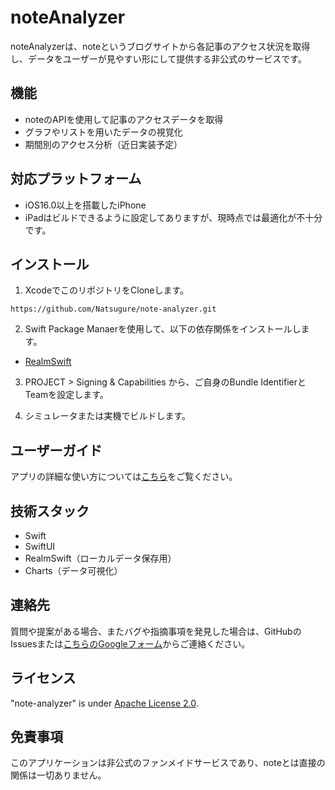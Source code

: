 #  noteAnalyzer
noteAnalyzerは、noteというブログサイトから各記事のアクセス状況を取得し、データをユーザーが見やすい形にして提供する非公式のサービスです。

## 機能
- noteのAPIを使用して記事のアクセスデータを取得
- グラフやリストを用いたデータの視覚化
- 期間別のアクセス分析（近日実装予定）

## 対応プラットフォーム
- iOS16.0以上を搭載したiPhone
- iPadはビルドできるように設定してありますが、現時点では最適化が不十分です。

## インストール

1. XcodeでこのリポジトリをCloneします。
```
https://github.com/Natsugure/note-analyzer.git
```

2. Swift Package Manaerを使用して、以下の依存関係をインストールします。
- [RealmSwift](https://www.mongodb.com/docs/atlas/device-sdks/sdk/swift/install/)

3. PROJECT > Signing & Capabilities から、ご自身のBundle IdentifierとTeamを設定します。

4. シミュレータまたは実機でビルドします。

## ユーザーガイド
アプリの詳細な使い方については[こちら](USAGE.md)をご覧ください。

## 技術スタック
- Swift
- SwiftUI
- RealmSwift（ローカルデータ保存用）
- Charts（データ可視化）

## 連絡先
質問や提案がある場合、またバグや指摘事項を発見した場合は、GitHubのIssuesまたは[こちらのGoogleフォーム](https://forms.gle/Tceg32xcH8avj8qy5)からご連絡ください。

## ライセンス
"note-analyzer" is under [Apache License 2.0](https://www.apache.org/licenses/LICENSE-2.0).

## 免責事項
このアプリケーションは非公式のファンメイドサービスであり、noteとは直接の関係は一切ありません。
